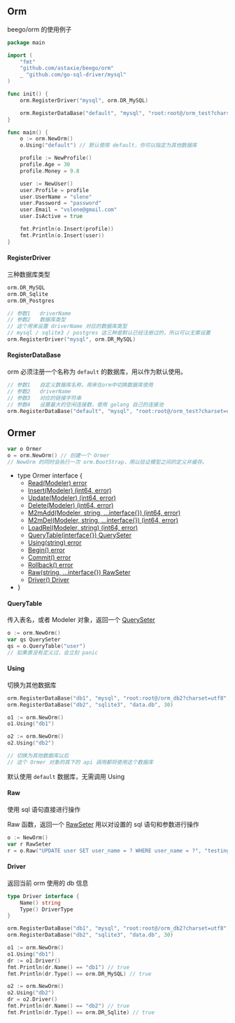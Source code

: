 ## Orm

beego/orm 的使用例子
```go
package main

import (
	"fmt"
	"github.com/astaxie/beego/orm"
	_ "github.com/go-sql-driver/mysql"
)

func init() {
	orm.RegisterDriver("mysql", orm.DR_MySQL)

	orm.RegisterDataBase("default", "mysql", "root:root@/orm_test?charset=utf8", 30)
}

func main() {
	o := orm.NewOrm()
	o.Using("default") // 默认使用 default，你可以指定为其他数据库

	profile := NewProfile()
	profile.Age = 30
	profile.Money = 9.8

	user := NewUser()
	user.Profile = profile
	user.UserName = "slene"
	user.Password = "password"
	user.Email = "vslene@gmail.com"
	user.IsActive = true

	fmt.Println(o.Insert(profile))
	fmt.Println(o.Insert(user))
}
```

#### RegisterDriver

三种数据库类型

```go
orm.DR_MySQL
orm.DR_Sqlite
orm.DR_Postgres
```

```go
// 参数1   driverName
// 参数2   数据库类型
// 这个用来设置 driverName 对应的数据库类型
// mysql / sqlite3 / postgres 这三种是默认已经注册过的，所以可以无需设置
orm.RegisterDriver("mysql", orm.DR_MySQL)
```

#### RegisterDataBase

orm 必须注册一个名称为 `default` 的数据库，用以作为默认使用。

```go
// 参数1   自定义数据库名称，用来在orm中切换数据库使用
// 参数2   driverName
// 参数3   对应的链接字符串
// 参数4   设置最大的空闲连接数，使用 golang 自己的连接池
orm.RegisterDataBase("default", "mysql", "root:root@/orm_test?charset=utf8", 30)
```

## Ormer

```go
var o Ormer
o = orm.NewOrm() // 创建一个 Ormer
// NewOrm 的同时会执行一次 orm.BootStrap，用以验证模型之间的定义并缓存。
```

* type Ormer interface {
	* [Read(Modeler) error](Object.md#Read)
	* [Insert(Modeler) (int64, error)](Object.md#Insert)
	* [Update(Modeler) (int64, error)](Object.md#Update)
	* [Delete(Modeler) (int64, error)](Object.md#Delete)
	* [M2mAdd(Modeler, string, ...interface{}) (int64, error)](Object.md#M2mAdd)
	* [M2mDel(Modeler, string, ...interface{}) (int64, error)](Object.md#M2mDel)
	* [LoadRel(Modeler, string) (int64, error)](Object.md#LoadRel)
	* [QueryTable(interface{}) QuerySeter](#QueryTable)
	* [Using(string) error](#Using)
	* [Begin() error](Transaction.md#Begin)
	* [Commit() error](Transaction.md#Commit)
	* [Rollback() error](Transaction.md#Rollback)
	* [Raw(string, ...interface{}) RawSeter](#Raw)
	* [Driver() Driver](#Driver)
* }


#### QueryTable

传入表名，或者 Modeler 对象，返回一个 [QuerySeter](Query.md#QuerySeter)

```go
o := orm.NewOrm()
var qs QuerySeter
qs = o.QueryTable("user")
// 如果表没有定义过，会立刻 panic
```

#### Using

切换为其他数据库

```go
orm.RegisterDataBase("db1", "mysql", "root:root@/orm_db2?charset=utf8", 30)
orm.RegisterDataBase("db2", "sqlite3", "data.db", 30)

o1 := orm.NewOrm()
o1.Using("db1")

o2 := orm.NewOrm()
o2.Using("db2")

// 切换为其他数据库以后
// 这个 Ormer 对象的其下的 api 调用都将使用这个数据库

```

默认使用 `default` 数据库，无需调用 Using

#### Raw

使用 sql 语句直接进行操作

Raw 函数，返回一个 [RawSeter](Raw.md) 用以对设置的 sql 语句和参数进行操作

```go
o := NewOrm()
var r RawSeter
r = o.Raw("UPDATE user SET user_name = ? WHERE user_name = ?", "testing", "slene")
```

#### Driver

返回当前 orm 使用的 db 信息

```go
type Driver interface {
	Name() string
	Type() DriverType
}
```

```go
orm.RegisterDataBase("db1", "mysql", "root:root@/orm_db2?charset=utf8", 30)
orm.RegisterDataBase("db2", "sqlite3", "data.db", 30)

o1 := orm.NewOrm()
o1.Using("db1")
dr := o1.Driver()
fmt.Println(dr.Name() == "db1") // true
fmt.Println(dr.Type() == orm.DR_MySQL) // true

o2 := orm.NewOrm()
o2.Using("db2")
dr = o2.Driver()
fmt.Println(dr.Name() == "db2") // true
fmt.Println(dr.Type() == orm.DR_Sqlite) // true

```
